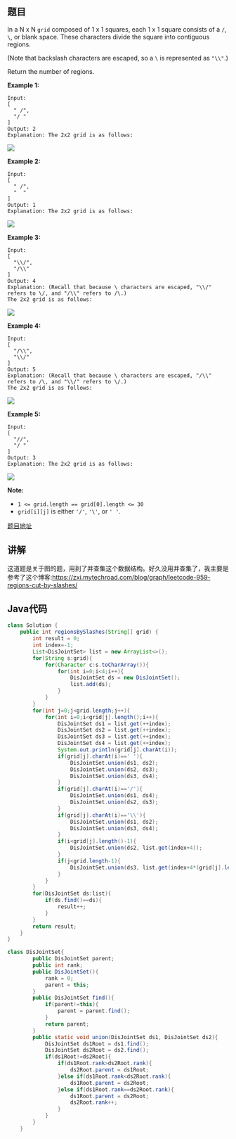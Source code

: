 ## 题目

In a N x N `grid` composed of 1 x 1 squares, each 1 x 1 square consists of a `/`, `\`, or blank space.  These characters divide the square into contiguous regions.

(Note that backslash characters are escaped, so a `\` is represented as `"\\"`.)

Return the number of regions.

**Example 1:**
```
Input:
[
  " /",
  "/ "
]
Output: 2
Explanation: The 2x2 grid is as follows:
```
![](https://assets.leetcode.com/uploads/2018/12/15/1.png)

**Example 2:**
```
Input:
[
  " /",
  "  "
]
Output: 1
Explanation: The 2x2 grid is as follows:
```
![](https://assets.leetcode.com/uploads/2018/12/15/2.png)

**Example 3:**
```
Input:
[
  "\\/",
  "/\\"
]
Output: 4
Explanation: (Recall that because \ characters are escaped, "\\/" refers to \/, and "/\\" refers to /\.)
The 2x2 grid is as follows:
```
![](https://assets.leetcode.com/uploads/2018/12/15/3.png)

**Example 4:**
```
Input:
[
  "/\\",
  "\\/"
]
Output: 5
Explanation: (Recall that because \ characters are escaped, "/\\" refers to /\, and "\\/" refers to \/.)
The 2x2 grid is as follows:
```
![](https://assets.leetcode.com/uploads/2018/12/15/4.png)

**Example 5:**
```
Input:
[
  "//",
  "/ "
]
Output: 3
Explanation: The 2x2 grid is as follows:
```
![](https://assets.leetcode.com/uploads/2018/12/15/5.png)

**Note:**

- `1 <= grid.length == grid[0].length <= 30`
- `grid[i][j]` is either `'/'`, `'\'`, or `' '`.

[题目地址](https://leetcode.com/problems/regions-cut-by-slashes/)

## 讲解

这道题是关于图的题，用到了并查集这个数据结构。好久没用并查集了，我主要是参考了这个博客:https://zxi.mytechroad.com/blog/graph/leetcode-959-regions-cut-by-slashes/

## Java代码

```java
class Solution {
    public int regionsBySlashes(String[] grid) {
        int result = 0;
        int index=-1;
        List<DisJointSet> list = new ArrayList<>();
        for(String s:grid){
            for(Character c:s.toCharArray()){
                for(int i=0;i<4;i++){
                    DisJointSet ds = new DisJointSet();
                    list.add(ds);
                }
            }
        }
        for(int j=0;j<grid.length;j++){
            for(int i=0;i<grid[j].length();i++){
                DisJointSet ds1 = list.get(++index);
                DisJointSet ds2 = list.get(++index);
                DisJointSet ds3 = list.get(++index);
                DisJointSet ds4 = list.get(++index);
                System.out.println(grid[j].charAt(i));
                if(grid[j].charAt(i)==' '){
                    DisJointSet.union(ds1, ds2);
                    DisJointSet.union(ds2, ds3);
                    DisJointSet.union(ds3, ds4);
                }
                if(grid[j].charAt(i)=='/'){
                    DisJointSet.union(ds1, ds4);
                    DisJointSet.union(ds2, ds3);
                }
                if(grid[j].charAt(i)=='\\'){
                    DisJointSet.union(ds1, ds2);
                    DisJointSet.union(ds3, ds4);
                }
                if(i<grid[j].length()-1){
                    DisJointSet.union(ds2, list.get(index+4));
                }
                if(j<grid.length-1){
                    DisJointSet.union(ds3, list.get(index+4*(grid[j].length()-1)+1));
                }
            }
        }
        for(DisJointSet ds:list){
            if(ds.find()==ds){
                result++;
            }
        }
        return result;
    }
}

class DisJointSet{
        public DisJointSet parent;
        public int rank;
        public DisJointSet(){
            rank = 0;
            parent = this;
        }
        public DisJointSet find(){
            if(parent!=this){
                parent = parent.find();
            }
            return parent;
        }
        public static void union(DisJointSet ds1, DisJointSet ds2){
            DisJointSet ds1Root = ds1.find();
            DisJointSet ds2Root = ds2.find();
            if(ds1Root!=ds2Root){
                if(ds1Root.rank>ds2Root.rank){
                    ds2Root.parent = ds1Root;
                }else if(ds1Root.rank<ds2Root.rank){
                    ds1Root.parent = ds2Root;
                }else if(ds1Root.rank==ds2Root.rank){
                    ds1Root.parent = ds2Root;
                    ds2Root.rank++;
                }
            }
        }
    }
```
